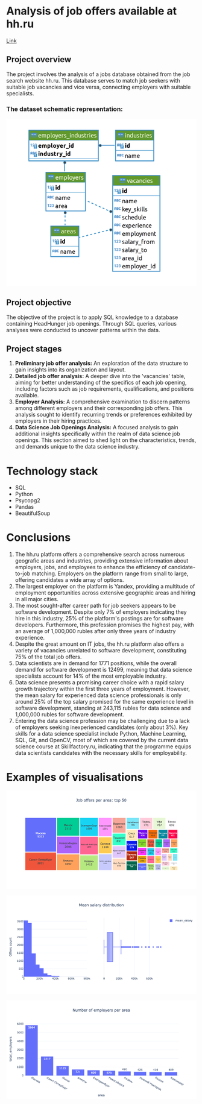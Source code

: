 # Analysis of job offers available at hh.ru
[Link](Analysis_job_offers.ipynb)

## Project overview

The project involves the analysis of a jobs database obtained from the job search website hh.ru. This database serves to match job seekers with suitable job vacancies and vice versa, connecting employers with suitable specialists.

### The dataset schematic representation:
![hh.dataset](img/dataset_schematics.png)

## Project objective

The objective of the project is to apply SQL knowledge to a database containing HeadHunger job openings. Through SQL queries, various analyses were conducted to uncover patterns within the data. 

## Project stages 

1. __Preliminary job offer analysis:__ An exploration of the data structure to gain insights into its organization and layout.
2. __Detailed job offer analysis:__ A deeper dive into the 'vacancies' table, aiming for better understanding of the specifics of each job opening, including factors such as job requirements, qualifications, and positions available.
3. __Employer Analysis:__ A comprehensive examination to discern patterns among different employers and their corresponding job offers. This analysis sought to identify recurring trends or preferences exhibited by employers in their hiring practices.
4. __Data Science Job Openings Analysis:__ A focused analysis to gain additional insights specifically within the realm of data science job openings. This section aimed to shed light on the characteristics, trends, and demands unique to the data science industry.

# Technology stack

* SQL
* Python
* Psycopg2
* Pandas
* BeautifulSoup

# Conclusions

1. The hh.ru platform offers a comprehensive search across numerous geografic  areas and industries, providing extensive information about employers, jobs, and employees to enhance the efficiency of candidate-to-job matching. Employers on the platform range from small to large, offering candidates a wide array of options.
2. The largest employer on the platform is Yandex, providing a multitude of employment opportunities across extensive geographic areas and hiring in all major cities.
3. The most sought-after career path for job seekers appears to be software development. Despite only 7% of employers indicating they hire in this industry, 25% of the platform's postings are for software developers. Furthermore, this profession promises the highest pay, with an average of 1,000,000 rubles after only three years of industry experience.
4. Despite the great amount on IT jobs, the hh.ru platform also offers a variety of vacancies unrelated to software development, constituting 75% of the total job offers.
5. Data scientists are in demand for 1771 positions, while the overall demand for software development is 12499, meaning that data science specialists account for 14% of the most employable industry.
6. Data science presents a promising career choice with a rapid salary growth trajectory within the first three years of employment. However, the mean salary for experienced data science professionals is only around 25% of the top salary promised for the same experience level in software development, standing at 243,115 rubles for data science and 1,000,000 rubles for software development.
7. Entering the data science profession may be challenging due to a lack of employers seeking inexperienced candidates (only about 3%). Key skills for a data science specialist include Python, Machine Learning, SQL, Git, and OpenCV, most of which are covered by the current data science course at Skillfactory.ru, indicating that the programme equips data scientists candidates with the necessary skills for employability.

# Examples of visualisations

![jobs_per_area](img/Jobs_per_area.png)

![salaries](img/salary_distribution.png)

![employers_per_area](img/employers_area.png)
